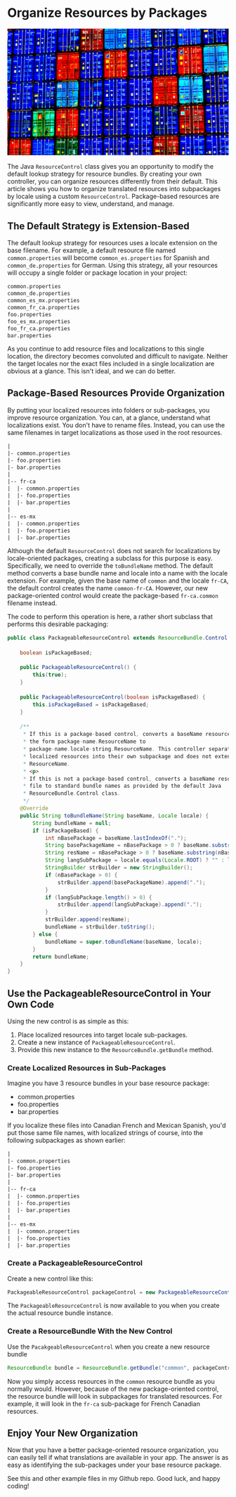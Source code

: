 # Organize Resources by Packages

![Shipping containers](images/shipping-containers.jpg)

 
The Java `ResourceControl` class gives you an opportunity to modify the default lookup strategy for resource bundles. By creating your own controller, you can organize resources differently from their default. This article shows you how to organize translated resources into subpackages by locale using a custom `ResourceControl`. Package-based resources are significantly more easy to view, understand, and manage.
 
 
## The Default Strategy is Extension-Based
 
The default lookup strategy for resources uses a locale extension on the base filename. For example, a default resource file named `common.properties` will become `common_es.properties` for Spanish and `common_de.properties` for German. Using this strategy, all your resources will occupy a single folder or package location in your project:
 
 ```text
common.properties
common_de.properties
common_es_mx.properties
common_fr_ca.properties
foo.properties
foo_es_mx.properties
foo_fr_ca.properties
bar.properties
 ```
 
As you continue to add resource files and localizations to this single location, the directory becomes convoluted and difficult to navigate. Neither the target locales nor the exact files included in a single localization are obvious at a glance. This isn't ideal, and we can do better.

## Package-Based Resources Provide Organization

By putting your localized resources into folders or sub-packages, you improve resource organization. You can, at a glance, understand what localizations exist. You don't have to rename files. Instead, you can use the same filenames in target localizations as those used in the root resources. 

```text
|
|- common.properties
|- foo.properties
|- bar.properties
|
|-- fr-ca
|  |- common.properties
|  |- foo.properties
|  |- bar.properties
|
|-- es-mx
|  |- common.properties
|  |- foo.properties
|  |- bar.properties
```

Although the default `ResourceControl` does not search for localizations by locale-oriented packages, creating a subclass for this purpose is easy. Specifically, we need to override the `toBundleName` method. The default method converts a base bundle name and locale into a name with the locale extension. For example, given the base name of  `common` and the locale `fr-CA`, the default control creates the name `common-fr-CA`. However, our new package-oriented control would create the package-based `fr-ca.common` filename instead.
 
The code to perform this operation is here, a rather short subclass that performs this desirable packaging:
 
 
```java
public class PackageableResourceControl extends ResourceBundle.Control {

    boolean isPackageBased;

    public PackageableResourceControl() {
        this(true);
    }

    public PackageableResourceControl(boolean isPackageBased) {
        this.isPackageBased = isPackageBased;
    }

    /**
     * If this is a package-based control, converts a baseName resource file of
     * the form package-name.ResourceName to
     * package-name.locale-string.ResourceName. This controller separates
     * localized resources into their own subpackage and does not extend the
     * ResourceName.
     * <p>
     * If this is not a package-based control, converts a baseName resource
     * file to standard bundle names as provided by the default Java
     * ResourceBundle.Control class.
     */
    @Override
    public String toBundleName(String baseName, Locale locale) {
        String bundleName = null;
        if (isPackageBased) {
            int nBasePackage = baseName.lastIndexOf(".");
            String basePackageName = nBasePackage > 0 ? baseName.substring(0, nBasePackage) : "";
            String resName = nBasePackage > 0 ? baseName.substring(nBasePackage + 1) : baseName;
            String langSubPackage = locale.equals(Locale.ROOT) ? "" : locale.toLanguageTag().toLowerCase();
            StringBuilder strBuilder = new StringBuilder();
            if (nBasePackage > 0) {
                strBuilder.append(basePackageName).append(".");
            }
            if (langSubPackage.length() > 0) {
                strBuilder.append(langSubPackage).append(".");
            }
            strBuilder.append(resName);
            bundleName = strBuilder.toString();
        } else {
            bundleName = super.toBundleName(baseName, locale);
        }
        return bundleName;
    }
}
```

## Use the PackageableResourceControl in Your Own Code

Using the new control is as simple as this:

1. Place localized resources into target locale sub-packages.
2. Create a new instance of `PackageableResourceControl`.
3. Provide this new instance to the `ResourceBundle.getBundle` method.

### Create Localized Resources in Sub-Packages

Imagine you have 3 resource bundles in your base resource package:

* common.properties
* foo.properties
* bar.properties

If you localize these files into Canadian French and Mexican Spanish, you'd put those same file names, with localized strings of course, into the following subpackages as shown earlier:

```text
|
|- common.properties
|- foo.properties
|- bar.properties
|
|-- fr-ca
|  |- common.properties
|  |- foo.properties
|  |- bar.properties
|
|-- es-mx
|  |- common.properties
|  |- foo.properties
|  |- bar.properties
```


### Create a PackageableResourceControl

Create a new control like this:

```java
PackageableResourceControl packageControl = new PackageableResourceControl();
```

The `PackageableResourceControl` is now available to you when you create the actual resource 
bundle instance.

### Create a ResourceBundle With the New Control

Use the `PacakgeableResourceControl` when you create a new resource bundle

```java
ResourceBundle bundle = ResourceBundle.getBundle("common", packageControl);
```

Now you simply access resources in the `common` resource bundle as you normally would. However, 
because of the new package-oriented control, the resource bundle will look in subpackages for 
translated resources. For example, it will look in the `fr-ca` sub-package for French Canadian 
resources.

## Enjoy Your New Organization

Now that you have a better package-oriented resource organization, you can easily tell if what 
translations are available in your app. The answer is as easy as identifying the sub-packages 
under your base resource package.

See this and other example files in my Github repo. Good luck, and happy coding!